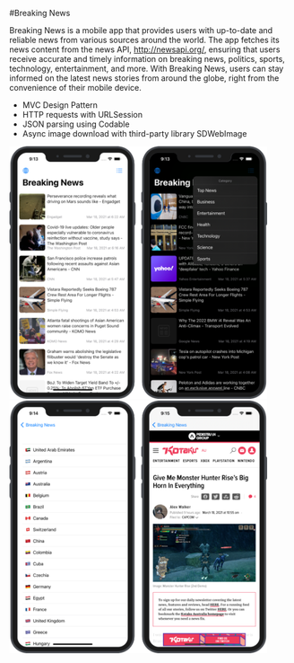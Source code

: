 #Breaking News

Breaking News is a mobile app that provides users with up-to-date and reliable news from various sources around the world. The app fetches its news content from the news API, http://newsapi.org/, ensuring that users receive accurate and timely information on breaking news, politics, sports, technology, entertainment, and more. With Breaking News, users can stay informed on the latest news stories from around the globe, right from the convenience of their mobile device.

* MVC Design Pattern
* HTTP requests with URLSession
* JSON parsing using Codable
* Async image download with third-party library SDWebImage

<img src="https://github.com/robertpinl/BreakingNews/blob/main/ReadmeAssets/BreakingNewsScreenshot1.png" width="" height="450"/>
<img src="https://github.com/robertpinl/BreakingNews/blob/main/ReadmeAssets/BreakingNewsScreenshot2.png" width="" height="450"/>

